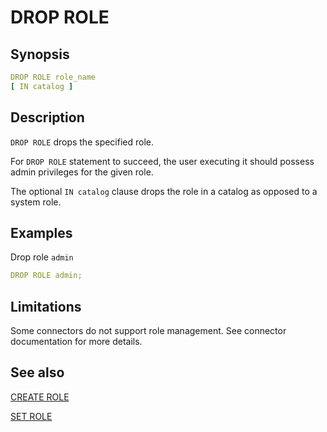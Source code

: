 # DROP ROLE

## Synopsis

```yaml
DROP ROLE role_name
[ IN catalog ]
```

## Description

`DROP ROLE` drops the specified role.

For `DROP ROLE` statement to succeed, the user executing it should possess admin privileges for the given role.

The optional `IN catalog` clause drops the role in a catalog as opposed to a system role.

## Examples

Drop role `admin`

```yaml
DROP ROLE admin;
```

## Limitations

Some connectors do not support role management. See connector documentation for more details.

## See also

[CREATE ROLE](./create_role.md) 

[SET ROLE](./set_role.md) 

<!--[GRANT ROLES](./grant_roles.md)--> 

<!--[REVOKE ROLES](./revoke_roles.md)-->